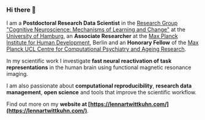 ### Hi there 👋


I am a **Postdoctoral Research Data Scientist** in the [Research Group "Cognitive Neuroscience: Mechanisms of Learning and Change"](https://www.psy.uni-hamburg.de/en/arbeitsbereiche/kognitive-neurowissenschaften-insb-lern-und-veraenderungsmechanismen.html) at the [University of Hamburg](https://www.uni-hamburg.de/en.html), an **Associate Researcher** at the [Max Planck Institute for Human Development](https://www.mpib-berlin.mpg.de/en), Berlin and an **Honorary Fellow** of the [Max Planck UCL Centre for Computational Psychiatry and Ageing Research](https://www.mps-ucl-centre.mpg.de/).

In my scientific work I investigate **fast neural reactivation of task representations** in the human brain using functional magnetic resonance imaging.

I am also passionate about **computational reproducibility**, **research data management**, **open science** and tools that improve the scientific workflow.

Find out more on my **website at [https://lennartwittkuhn.com/](https://lennartwittkuhn.com/)**.


<!--
**lnnrtwttkhn/lnnrtwttkhn** is a ✨ _special_ ✨ repository because its `README.md` (this file) appears on your GitHub profile.

Here are some ideas to get you started:

- 🔭 I’m currently working on ...
- 🌱 I’m currently learning ...
- 👯 I’m looking to collaborate on ...
- 🤔 I’m looking for help with ...
- 💬 Ask me about ...
- 📫 How to reach me: ...
- 😄 Pronouns: ...
- ⚡ Fun fact: ...
-->
